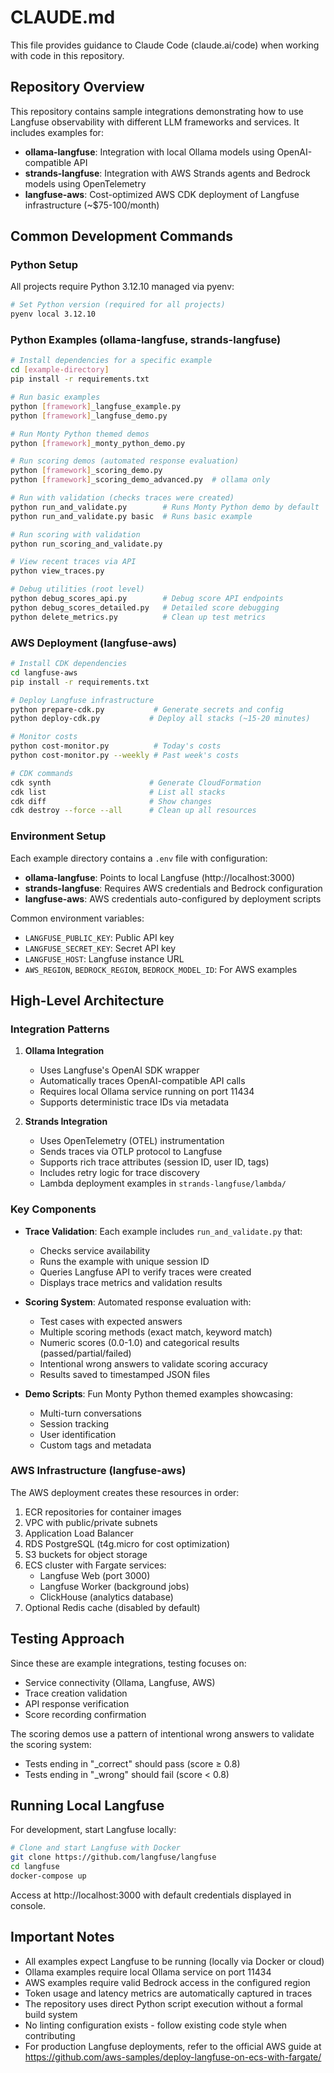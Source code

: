 # CLAUDE.md

This file provides guidance to Claude Code (claude.ai/code) when working with code in this repository.

## Repository Overview

This repository contains sample integrations demonstrating how to use Langfuse observability with different LLM frameworks and services. It includes examples for:

- **ollama-langfuse**: Integration with local Ollama models using OpenAI-compatible API
- **strands-langfuse**: Integration with AWS Strands agents and Bedrock models using OpenTelemetry
- **langfuse-aws**: Cost-optimized AWS CDK deployment of Langfuse infrastructure (~$75-100/month)

## Common Development Commands

### Python Setup

All projects require Python 3.12.10 managed via pyenv:
```bash
# Set Python version (required for all projects)
pyenv local 3.12.10
```

### Python Examples (ollama-langfuse, strands-langfuse)

```bash
# Install dependencies for a specific example
cd [example-directory]
pip install -r requirements.txt

# Run basic examples
python [framework]_langfuse_example.py
python [framework]_langfuse_demo.py

# Run Monty Python themed demos
python [framework]_monty_python_demo.py

# Run scoring demos (automated response evaluation)
python [framework]_scoring_demo.py
python [framework]_scoring_demo_advanced.py  # ollama only

# Run with validation (checks traces were created)
python run_and_validate.py        # Runs Monty Python demo by default
python run_and_validate.py basic  # Runs basic example

# Run scoring with validation
python run_scoring_and_validate.py

# View recent traces via API
python view_traces.py

# Debug utilities (root level)
python debug_scores_api.py        # Debug score API endpoints
python debug_scores_detailed.py   # Detailed score debugging
python delete_metrics.py          # Clean up test metrics
```

### AWS Deployment (langfuse-aws)

```bash
# Install CDK dependencies
cd langfuse-aws
pip install -r requirements.txt

# Deploy Langfuse infrastructure
python prepare-cdk.py           # Generate secrets and config
python deploy-cdk.py           # Deploy all stacks (~15-20 minutes)

# Monitor costs
python cost-monitor.py          # Today's costs
python cost-monitor.py --weekly # Past week's costs

# CDK commands
cdk synth                      # Generate CloudFormation
cdk list                       # List all stacks
cdk diff                       # Show changes
cdk destroy --force --all      # Clean up all resources
```

### Environment Setup

Each example directory contains a `.env` file with configuration:
- **ollama-langfuse**: Points to local Langfuse (http://localhost:3000)
- **strands-langfuse**: Requires AWS credentials and Bedrock configuration
- **langfuse-aws**: AWS credentials auto-configured by deployment scripts

Common environment variables:
- `LANGFUSE_PUBLIC_KEY`: Public API key
- `LANGFUSE_SECRET_KEY`: Secret API key
- `LANGFUSE_HOST`: Langfuse instance URL
- `AWS_REGION`, `BEDROCK_REGION`, `BEDROCK_MODEL_ID`: For AWS examples

## High-Level Architecture

### Integration Patterns

1. **Ollama Integration**
   - Uses Langfuse's OpenAI SDK wrapper
   - Automatically traces OpenAI-compatible API calls
   - Requires local Ollama service running on port 11434
   - Supports deterministic trace IDs via metadata

2. **Strands Integration**
   - Uses OpenTelemetry (OTEL) instrumentation
   - Sends traces via OTLP protocol to Langfuse
   - Supports rich trace attributes (session ID, user ID, tags)
   - Includes retry logic for trace discovery
   - Lambda deployment examples in `strands-langfuse/lambda/`

### Key Components

- **Trace Validation**: Each example includes `run_and_validate.py` that:
  - Checks service availability
  - Runs the example with unique session ID
  - Queries Langfuse API to verify traces were created
  - Displays trace metrics and validation results

- **Scoring System**: Automated response evaluation with:
  - Test cases with expected answers
  - Multiple scoring methods (exact match, keyword match)
  - Numeric scores (0.0-1.0) and categorical results (passed/partial/failed)
  - Intentional wrong answers to validate scoring accuracy
  - Results saved to timestamped JSON files

- **Demo Scripts**: Fun Monty Python themed examples showcasing:
  - Multi-turn conversations
  - Session tracking
  - User identification
  - Custom tags and metadata

### AWS Infrastructure (langfuse-aws)

The AWS deployment creates these resources in order:
1. ECR repositories for container images
2. VPC with public/private subnets
3. Application Load Balancer
4. RDS PostgreSQL (t4g.micro for cost optimization)
5. S3 buckets for object storage
6. ECS cluster with Fargate services:
   - Langfuse Web (port 3000)
   - Langfuse Worker (background jobs)
   - ClickHouse (analytics database)
7. Optional Redis cache (disabled by default)

## Testing Approach

Since these are example integrations, testing focuses on:
- Service connectivity (Ollama, Langfuse, AWS)
- Trace creation validation
- API response verification
- Score recording confirmation

The scoring demos use a pattern of intentional wrong answers to validate the scoring system:
- Tests ending in "_correct" should pass (score ≥ 0.8)
- Tests ending in "_wrong" should fail (score < 0.8)

## Running Local Langfuse

For development, start Langfuse locally:
```bash
# Clone and start Langfuse with Docker
git clone https://github.com/langfuse/langfuse
cd langfuse
docker-compose up
```

Access at http://localhost:3000 with default credentials displayed in console.

## Important Notes

- All examples expect Langfuse to be running (locally via Docker or cloud)
- Ollama examples require local Ollama service on port 11434
- AWS examples require valid Bedrock access in the configured region
- Token usage and latency metrics are automatically captured in traces
- The repository uses direct Python script execution without a formal build system
- No linting configuration exists - follow existing code style when contributing
- For production Langfuse deployments, refer to the official AWS guide at https://github.com/aws-samples/deploy-langfuse-on-ecs-with-fargate/